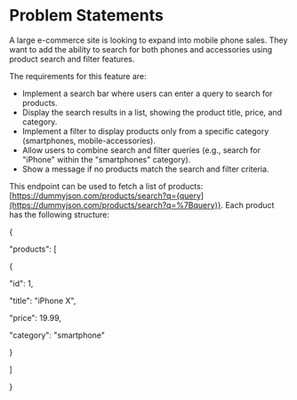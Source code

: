 # Problem Statements

A large e-commerce site is looking to expand into mobile phone sales. They want to add the ability to search for both phones and accessories using product search and filter features.

The requirements for this feature are:

- Implement a search bar where users can enter a query to search for products.
- Display the search results in a list, showing the product title, price, and category.
- Implement a filter to display products only from a specific category (smartphones, mobile-accessories).
- Allow users to combine search and filter queries (e.g., search for "iPhone" within the "smartphones" category).
- Show a message if no products match the search and filter criteria.

This endpoint can be used to fetch a list of products: [https://dummyjson.com/products/search?q={query](https://dummyjson.com/products/search?q=%7Bquery)}. Each product has the following structure:

{

"products": [

{

"id": 1,

"title": "iPhone X",

"price": 19.99,

"category": "smartphone"

}

]

}
